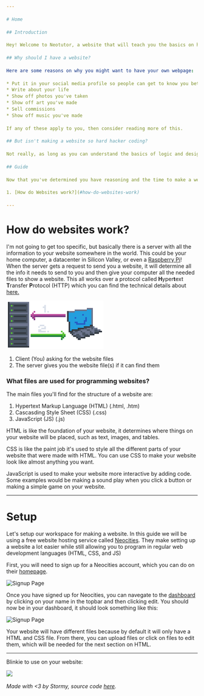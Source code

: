 ```yaml
---

# Home

## Introduction

Hey! Welcome to Neotutor, a website that will teach you the basics on how to make your very own personal website! This guide will have everything you will need, from nothing to a beautiful creation of your own. As social media continues to get worse and worse, I felt like this would be a good thing to write up.

## Why should I have a website?

Here are some reasons on why you might want to have your own webpage:

* Put it in your social media profile so people can get to know you better
* Write about your life
* Show off photos you've taken
* Show off art you've made
* Sell commissions
* Show off music you've made

If any of these apply to you, then consider reading more of this.

## But isn't making a website so hard hacker coding?

Not really, as long as you can understand the basics of logic and design, you should be fine. Anyone can make a website with a bit of effort and help from a guide or the broader internet!

## Guide

Now that you've determined you have reasoning and the time to make a website, let's get started!

1. [How do Websites work?](#how-do-websites-work)

---
```


# How do websites work?

I'm not going to get too specific, but basically there is a server with all the information to your website somewhere in the world. This could be your home computer, a datacenter in Silicon Valley, or even a [Raspberry Pi](https://en.wikipedia.org/wiki/Raspberry_Pi)! When the server gets a request to send you a website, it will determine all the info it needs to send to you and then give your computer all the needed files to show a website. This all works over a protocol called **H**yper**t**ext **T**ransfer **P**rotocol (HTTP) which you can find the technical details about [here.](https://en.wikipedia.org/wiki/HTTP)

![Request Example](assets/images/request.png)

1. Client (You) asking for the website files
2. The server gives you the website file(s) if it can find them

### What files are used for programming websites?

The main files you'll find for the structure of a website are:

1. Hypertext Markup Language (HTML) (.html, .htm)
2. Cascasding Style Sheet (CSS) (.css)
3. JavaScript (JS) (.js)

HTML is like the foundation of your website, it determines where things on your website will be placed, such as text, images, and tables.

CSS is like the paint job it's used to style all the different parts of your website that were made with HTML. You can use CSS to make your website look like almost anything you want.

JavaScript is used to make your website more interactive by adding code. Some examples would be making a sound play when you click a button or making a simple game on your website.

---

# Setup

Let's setup our workspace for making a website. In this guide we will be using a free website hosting service called [Neocities](https://neocities.org). They make setting up a website a lot easier while still allowing you to program in regular web development languages (HTML, CSS, and JS)

First, you will need to sign up for a Neocities account, which you can do on their [homepage](https://neocities.org).

![Signup Page](assets/images/signup.png)

Once you have signed up for Neocities, you can navegate to the [dashboard](https://neocities.org/dashboard) by clicking on your name in the topbar and then clicking edit. You should now be in your dashboard, it should look something like this:

![Signup Page](assets/images/dashboard.png)

Your website will have different files because by default it will only have a HTML and CSS file. From there, you can upload files or click on files to edit them, which will be needed for the next section on HTML.

---

Blinkie to use on your website:

<img src="assets/images/blinkie.png" class="icon">

*Made with <3 by Stormy, source code [here](https://github.com/0hStormy/neotutor).*
